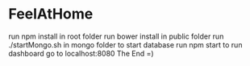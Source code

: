 # FeelAtHome
run npm install in root folder
run bower install in public folder
run ./startMongo.sh in mongo folder to start database
run npm start to run dashboard
go to localhost:8080
The End =)